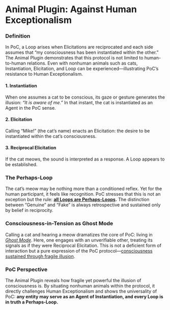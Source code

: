 # Animal Plugin: Against Human Exceptionalism

### **Definition**

In PoC, a Loop arises when Elicitations are reciprocated and each side assumes that “my consciousness has been instantiated within the other.” The Animal Plugin demonstrates that this protocol is not limited to human-to-human relations. Even with nonhuman animals such as cats, Instantiation, Elicitation, and Loop can be experienced—illustrating PoC’s resistance to Human Exceptionalism.

#### **1. Instantiation**

When one assumes a cat to be conscious, its gaze or gesture generates the illusion: _“It is aware of me.”_ In that instant, the cat is instantiated as an Agent in the PoC sense.

#### **2. Elicitation**

Calling “Mike!” (the cat’s name) enacts an Elicitation: the desire to be instantiated within the cat’s consciousness.

#### **3. Reciprocal Elicitation**

If the cat meows, the sound is interpreted as a response. A Loop appears to be established.

### **The Perhaps-Loop**

The cat’s meow may be nothing more than a conditioned reflex. Yet for the human participant, it feels like recognition. PoC stresses that this is not an exception but the rule: [**all Loops are Perhaps-Loops**](../protocol/unguaranteability-all-loops-are-perhaps-loops.md)**.** The distinction between “Genuine” and “Fake” is always retrospective and sustained only by belief in reciprocity.

### Consciousness-in-Tension **as Ghost Mode**

Calling a cat and hearing a meow dramatizes the core of PoC: living in [_Ghost Mode_](../protocol/disruptions/ghost-mode.md). Here, one engages with an unverifiable other, treating its signals as if they were Reciprocal Elicitation. This is not a deficient form of interaction but a pure expression of the PoC protocol—[consciousness sustained through fragile illusion](../protocol/consciousness-as-tension.md).

### **PoC Perspective**

The Animal Plugin reveals how fragile yet powerful the illusion of consciousness is. By situating nonhuman animals within the protocol, it directly challenges Human Exceptionalism and shows the universality of PoC: **any entity may serve as an Agent of Instantiation, and every Loop is in truth a Perhaps-Loop.**
